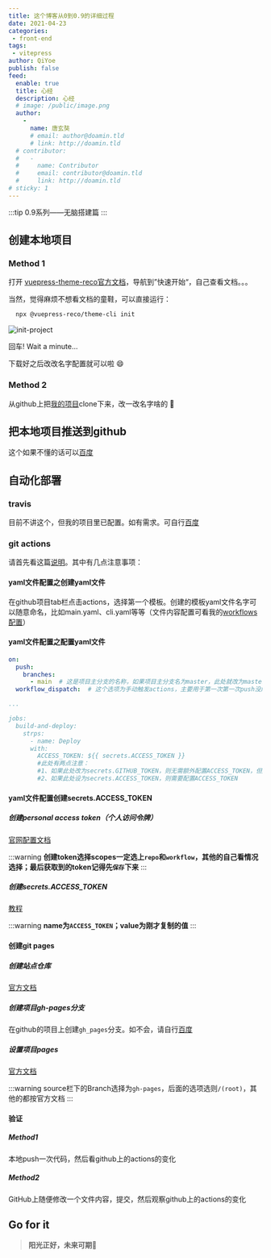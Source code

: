 ```yaml
---
title: 这个博客从0到0.9的详细过程
date: 2021-04-23
categories:
 - front-end
tags:
 - vitepress
author: QiYoe
publish: false
feed:
  enable: true
  title: 心经
  description: 心经
  # image: /public/image.png
  author:
    -
      name: 唐玄奘
      # email: author@doamin.tld
      # link: http://doamin.tld
  # contributor:
  #   -
  #     name: Contributor
  #     email: contributor@doamin.tld
  #     link: http://doamin.tld
# sticky: 1
---
```


:::tip
0.9系列——无脑搭建篇
:::

<!-- more -->

## 创建本地项目

### Method 1

打开 [vuepress-theme-reco官方文档](https://vuepress-reco-doc.vercel.app/)，导航到”快速开始“，自己查看文档。。。

当然，觉得麻烦不想看文档的童鞋，可以直接运行：

```bash
  npx @vuepress-reco/theme-cli init
```

![init-project](../../images/042317/init-project.png)

回车! Wait a minute...

下载好之后改改名字配置就可以啦 :smile:

### Method 2

从github上把[我的项目](https://github.com/QiYoe/c-blog)clone下来，改一改名字啥的 :rofl:

## 把本地项目推送到github

这个如果不懂的话可以[百度](https://www.cnblogs.com/sdcs/p/8270029.html)

## 自动化部署

### travis

目前不讲这个，但我的项目里已配置。如有需求。可自行[百度](https://www.baidu.com/)

### git actions

请首先看这篇[说明](https://zhuanlan.zhihu.com/p/93829286)。其中有几点注意事项：

#### yaml文件配置之创建yaml文件

在github项目tab栏点击actions，选择第一个模板。创建的模板yaml文件名字可以随意命名，比如main.yaml、cli.yaml等等（文件内容配置可看我的[workflows配置](https://github.com/QiYoe/c-blog/blob/main/.github/workflows/main.yml)）

#### yaml文件配置之配置yaml文件

```yaml
on:
  push:
    branches:
      - main  # 这是项目主分支的名称，如果项目主分支名为master，此处就改为master
  workflow_dispatch:  # 这个选项为手动触发actions，主要用于第一次第一次push没成功，然后手动触发actions事件

...

jobs:
  build-and-deploy:
    strps:
      - name: Deploy
      with:
        ACCESS_TOKEN: ${{ secrets.ACCESS_TOKEN }}  
        #此处有两点注意：
        #1、如果此处改为secrets.GITHUB_TOKEN，则无需额外配置ACCESS_TOKEN，但此种方法不安全而且无法兼容travis
        #2、如果此处设为secrets.ACCESS_TOKEN，则需要配置ACCESS_TOKEN
```

#### yaml文件配置创建secrets.ACCESS_TOKEN

##### 创建personal access token（个人访问令牌）

[官网配置文档](https://docs.github.com/cn/github/authenticating-to-github/creating-a-personal-access-token)

:::warning
**创建token选择scopes一定选上`repo`和`workflow`，其他的自己看情况选择；最后获取到的token记得先`保存`下来**
:::

##### 创建secrets.ACCESS_TOKEN

[教程](https://zhuanlan.zhihu.com/p/93829286)

:::warning
**name为`ACCESS_TOKEN`；value为刚才复制的值**
:::

#### 创建git pages

##### 创建站点仓库

[官方文档](https://docs.github.com/cn/pages/getting-started-with-github-pages/creating-a-github-pages-site)

##### 创建项目gh-pages分支

在github的项目上创建`gh_pages`分支。如不会，请自行[百度](https://blog.csdn.net/qq_30607843/article/details/84404000)

##### 设置项目pages

[官方文档](https://docs.github.com/cn/pages/getting-started-with-github-pages/securing-your-github-pages-site-with-https)

:::warning
source栏下的Branch选择为`gh-pages`，后面的选项选则`/(root)`，其他的都按官方文档
:::

#### 验证

##### Method1

本地push一次代码，然后看github上的actions的变化

##### Method2

GitHub上随便修改一个文件内容，提交，然后观察github上的actions的变化

## Go for it

> **阳光正好，未来可期**:muscle:
